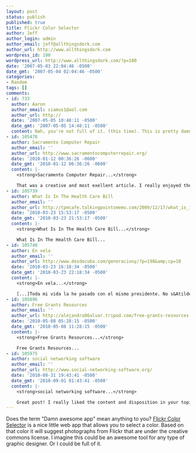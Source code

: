 ```yaml
---
layout: post
status: publish
published: true
title: Flickr Color Selector
author: Jeff
author_login: admin
author_email: jeff@allthingsdork.com
author_url: http://www.allthingsdork.com
wordpress_id: 100
wordpress_url: http://www.allthingsdork.com/?p=100
date: '2007-05-03 22:04:46 -0500'
date_gmt: '2007-05-04 02:04:46 -0500'
categories:
- Random
tags: []
comments:
- id: 733
  author: Aaron
  author_email: siamus1@aol.com
  author_url: http://
  date: '2007-05-05 10:48:11 -0500'
  date_gmt: '2007-05-05 14:48:11 -0500'
  content: Nah, you're not full of it. (this time). This is pretty damn cool.
- id: 105478
  author: Sacramento Computer Repair
  author_email: ''
  author_url: http://www.sacramentocomputerrepair.org/
  date: '2010-01-12 00:36:26 -0600'
  date_gmt: '2010-01-12 06:36:26 -0600'
  content: |-
    <strong>Sacramento Computer Repair...</strong>

    That was a creative and most exellent article. I really enjoyed the read and can't wait to check out some of your previous and upcomming posts! I plan on linking your blog to my site....
- id: 105739
  author: What Is In The Health Care Bill
  author_email: ''
  author_url: http://tpmcafe.talkingpointsmemo.com/2009/12/17/what_is_in_the_health_care_bill
  date: '2010-03-23 15:53:17 -0500'
  date_gmt: '2010-03-23 21:53:17 -0500'
  content: |-
    <strong>What Is In The Health Care Bill...</strong>

    What Is In The Health Care Bill...
- id: 105740
  author: En vela
  author_email: ''
  author_url: http://www.desdecuba.com/generaciony/?p=198&amp;cp=10
  date: '2010-03-23 16:18:34 -0500'
  date_gmt: '2010-03-23 22:18:34 -0500'
  content: |-
    <strong>En vela...</strong>

    [...]Toda mi vida la he pasado con el mismo presidente. No s&Atilde;&sup3;lo yo, sino que mi mam&Atilde;&iexcl; y mi pap&Atilde;&iexcl; &Acirc;&ndash;nacidos en el 57 y en el 54, respectivamente- tampoco recuerdan a otro, que no sea el que hoy se ha despedido de sus cargos.[...]...
- id: 105896
  author: Free Grants Resources
  author_email: ''
  author_url: http://alejandro86alvar.tripod.com/free-grants-resources
  date: '2010-05-08 05:28:15 -0500'
  date_gmt: '2010-05-08 11:28:15 -0500'
  content: |-
    <strong>Free Grants Resources...</strong>

    Free Grants Resources...
- id: 105975
  author: social networking software
  author_email: ''
  author_url: http://www.social-networking-software.org/
  date: '2010-08-31 19:43:41 -0500'
  date_gmt: '2010-09-01 01:43:41 -0500'
  content: |-
    <strong>social networking software...</strong>

    Great post! I really liked the content and disposition in your topic!...
---
```

<p>Does the term "Damn awesome app" mean anything to you? <a href="http://color.slightlyblue.com/">Flickr Color Selector</a> is a nice little web app that allows you to select a color. Based on that color it will suggest photographs from Flickr that are under the creative commons license. I imagine this could be an awesome tool for any type of graphic designer. Or I could be full of it.</p>
